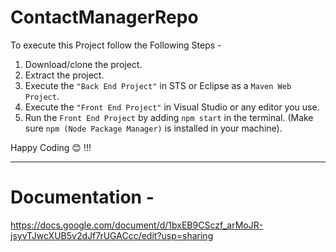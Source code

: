 # ContactManagerRepo

To execute this Project follow the Following Steps - 
1. Download/clone the project.
2. Extract the project.
3. Execute the `"Back End Project"` in STS or Eclipse as a `Maven Web Project`.
4. Execute the `"Front End Project"` in Visual Studio or any editor you use.
5. Run the `Front End Project` by adding `npm start` in the terminal. (Make sure `npm (Node Package Manager)` is installed in your machine).

Happy Coding 😊 !!!

--------------------------------------------------------------------------------------------------------------------------------------------

# Documentation - 

https://docs.google.com/document/d/1bxEB9CSczf_arMoJR-jsyvTJwcXUB5v2dJf7rUGACcc/edit?usp=sharing
